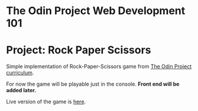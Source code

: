 # The Odin Project Web Development 101
# Project: Rock Paper Scissors
  Simple implementation of Rock-Paper-Scissors game from [The Odin Project curriculum](https://www.theodinproject.com/lessons/rock-paper-scissors).

  For now the game will be playable just in the console. **Front end will be added later.**

  Live version of the game is [here](https://mooniidev.github.io/rock-paper-scissors-game/).
